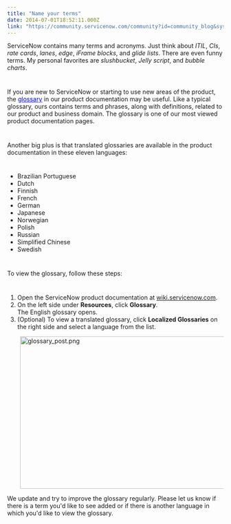 ```yaml
---
title: "Name your terms"
date: 2014-07-01T18:52:11.000Z
link: "https://community.servicenow.com/community?id=community_blog&sys_id=d13e6e6ddbd0dbc01dcaf3231f96194d"
---
```

<p>ServiceNow contains many terms and acronyms. Just think about <em>ITIL</em>, <em>CIs</em>, <em>rate cards</em>, <em>lanes</em>, <em>edge</em>, <em>iFrame blocks</em>, and <em>glide lists</em>. There are even funny terms. My personal favorites are <em>slushbucket</em>, <em>Jelly script</em>, and <em>bubble charts</em>.</p><p style="min-height: 8pt; height: 8pt; padding: 0px;">  </p><p>If you are new to ServiceNow or starting to use new areas of the product, the <span style="text-decoration: underline;"><a class="jive-link-external-small" href="http://wiki.servicenow.com/index.php?title=Glossary_of_Terms" rel="nofollow" target="_blank"><span style="color: #0000ff; text-decoration: underline;">glossary</span></a></span> in our product documentation may be useful. Like a typical glossary, ours contains terms and phrases, along with definitions, related to our product and business domain. The glossary is one of our most viewed product documentation pages.</p><p style="min-height: 8pt; height: 8pt; padding: 0px;">  </p><p>Another big plus is that translated glossaries are available in the product documentation in these eleven languages:</p><p style="min-height: 8pt; height: 8pt; padding: 0px;">  </p><ul><li>Brazilian Portuguese</li><li>Dutch</li><li>Finnish</li><li>French</li><li>German</li><li>Japanese</li><li>Norwegian</li><li>Polish</li><li>Russian</li><li>Simplified Chinese</li><li>Swedish</li></ul><p style="min-height: 8pt; height: 8pt; padding: 0px;">  </p><p>To view the glossary, follow these steps:</p><p style="min-height: 8pt; height: 8pt; padding: 0px;">  </p><ol><li>Open the ServiceNow product documentation at <a title="k-external-small" class="jive-link-external-small" href="http://wiki.servicenow.com/" rel="nofollow" target="_blank">wiki.servicenow.com</a>.</li><li>On the left side under <strong>Resources</strong>, click <strong>Glossary</strong>.<br/>The English glossary opens.</li><li>(Optional) To view a translated glossary, click <strong>Localized Glossaries</strong> on the right side and select a language from the list.</li></ol><p style="padding-left: 30px;"><a _jive_internal="true" href="/servlet/JiveServlet/showImage/38-3217-11318/glossary_post.png"><img  alt="glossary_post.png" class="image-0 jive-image" height="419" src="f642a182dbd4d7041dcaf3231f9619b3.iix" style="width: 620px; height: 354px;" width="734"/></a></p><p>We update and try to improve the glossary regularly. Please let us know if there is a term you'd like to see added or if there is another language in which you'd like to view the glossary.</p>